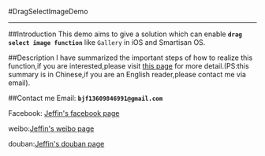 #DragSelectImageDemo

---

##Introduction
This demo aims to give a solution which can enable **`drag select image function`** like `Gallery` in iOS and Smartisan OS.

##Description
I have summarized the important steps of how to realize this function,if you are interested,please visit [this page](http://jeffinbao.github.io/android/2015/11/24/drag-select-image-summary.html) for more detail.(PS:this summary is in Chinese,if you are an English reader,please contact me via email).

##Contact me
Email: **`bjf13609846991@gmail.com`**

Facebook: [Jeffin's facebook page](https://www.facebook.com/bao.jianfeng.9)

weibo:[Jeffin's weibo page](http://weibo.com/u/2219182867)

douban:[Jeffin's douban page](http://www.douban.com/people/zeroreh/)